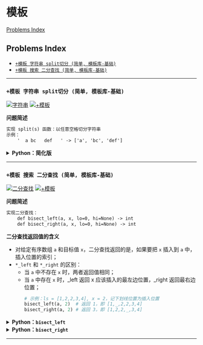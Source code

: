 # 模板

[Problems Index](#problems-index)

<!-- Tag: [模板]、+模板 -->

Problems Index
---
- [`+模板 字符串 split切分 (简单, 模板库-基础)`](#模板-字符串-split切分-简单-模板库-基础)
- [`+模板 搜索 二分查找 (简单, 模板库-基础)`](#模板-搜索-二分查找-简单-模板库-基础)

---

### `+模板 字符串 split切分 (简单, 模板库-基础)`

[![字符串](https://img.shields.io/badge/字符串-lightgray.svg)](数据结构-字符串.md)
[![+模板](https://img.shields.io/badge/+模板-lightgray.svg)](基础-模板.md)

<!-- Tag: 字符串 -->

<summary><b>问题简述</b></summary>

```txt
实现 split(s) 函数：以任意空格切分字符串
示例：
    '  a bc   def   ' -> ['a', 'bc', 'def']
```

<!-- <div align="center"><img src="../_assets/xxx.png" height="300" /></div> -->

<details><summary><b>Python：简化版</b></summary>

```python
def split(s):
    ret = []
    l, r = 0, 0
    while r < len(s):
        while r < len(s) and s[r] == ' ':  # 跳过空格
            r += 1
        
        l = r  # 单词首位
        while r < len(s) and s[r] != ' ':  # 跳过字符
            r += 1

        if l < r:  # 如果存在字符
            ret.append(s[l: r])
    
    return ret
```

</details>

---

### `+模板 搜索 二分查找 (简单, 模板库-基础)`

[![二分查找](https://img.shields.io/badge/二分查找-lightgray.svg)](算法-二分.md)
[![+模板](https://img.shields.io/badge/+模板-lightgray.svg)](基础-模板.md)

<!-- Tag: 二分查找 -->

<summary><b>问题简述</b></summary>

```txt
实现二分查找：
    def bisect_left(a, x, lo=0, hi=None) -> int
    def bisect_right(a, x, lo=0, hi=None) -> int
```

<summary><b>二分查找返回值的含义</b></summary>

- 对给定有序数组 `a` 和目标值 `x`，二分查找返回的是，如果要把 `x` 插入到 `a` 中，插入位置的索引；
- `*_left` 和 `*_right` 的区别：
    - 当 `a` 中不存在 `x` 时，两者返回值相同；
    - 当 `a` 中存在 `x` 时，_left 返回 x 应该插入的最左边位置，_right 返回最右边位置；
        ```python
        # 示例：ls = [1,2,2,3,4], x = 2，记下划线位置为插入位置
        bisect_left(a, 2)  # 返回 1，即 [1,_,2,2,3,4]
        bisect_right(a, 2) # 返回 3，即 [1,2,2,_,3,4]
        ```

<!-- <div align="center"><img src="../_assets/xxx.png" height="300" /></div> -->

<details><summary><b>Python：<code>bisect_left</code></b></summary>

```python
def bisect_left(a, x, lo=0, hi=None):
    if hi is None:
        hi = len(a)  # 注意查找范围是一个左闭右开区间 [lo, hi)
    
    assert lo >= 0 and hi <= len(a)

    while lo < hi:
        mid = (lo + hi) // 2
        if a[mid] < x:
            lo = mid + 1
        else:
            hi = mid
    return lo
```

</details>


<details><summary><b>Python：<code>bisect_right</code></b></summary>

```python
def bisect_right(a, x, lo=0, hi=None):
    if hi is None:
        hi = len(a)  # 注意查找范围是一个左闭右开区间 [lo, hi)
    
    assert lo >= 0 and hi <= len(a)
        
    while lo < hi:
        mid = (lo + hi) // 2
        if a[mid] <= x:  #  与 bisect_left 的唯一区别
            lo = mid + 1
        else:
            hi = mid
    return lo
```

</details>

---
